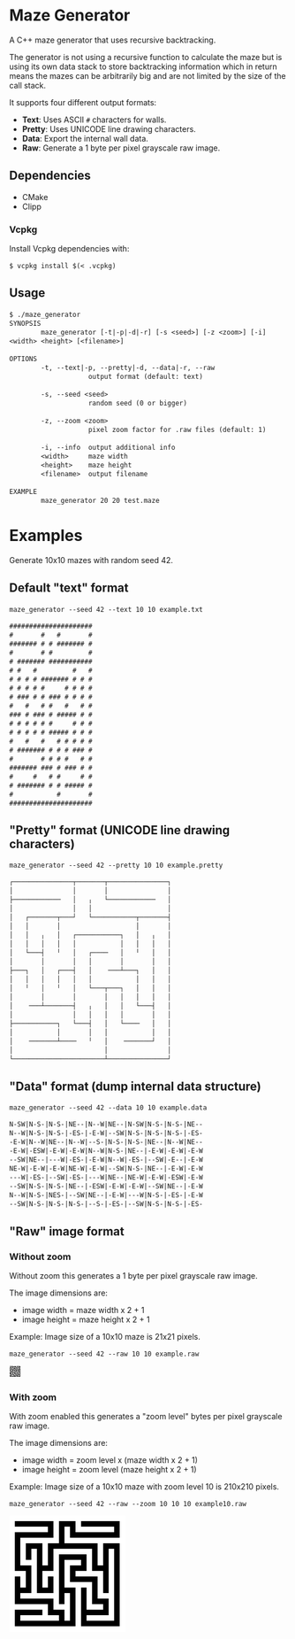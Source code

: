 # Maze Generator
A C++ maze generator that uses recursive backtracking.

The generator is not using a recursive function to calculate the maze but is using its own data stack to store backtracking information which in return means the mazes can be arbitrarily big and are not limited by the size of the call stack.

It supports four different output formats:

- **Text**: Uses ASCII `#` characters for walls.
- **Pretty**: Uses UNICODE line drawing characters.
- **Data**: Export the internal wall data.
- **Raw**: Generate a 1 byte per pixel grayscale raw image.

## Dependencies

- CMake
- Clipp

### Vcpkg

Install Vcpkg dependencies with:

    $ vcpkg install $(< .vcpkg)

## Usage
```
$ ./maze_generator
SYNOPSIS
        maze_generator [-t|-p|-d|-r] [-s <seed>] [-z <zoom>] [-i] <width> <height> [<filename>]

OPTIONS
        -t, --text|-p, --pretty|-d, --data|-r, --raw
                    output format (default: text)

        -s, --seed <seed>
                    random seed (0 or bigger)

        -z, --zoom <zoom>
                    pixel zoom factor for .raw files (default: 1)

        -i, --info  output additional info
        <width>     maze width
        <height>    maze height
        <filename>  output filename

EXAMPLE
        maze_generator 20 20 test.maze
```

# Examples

Generate 10x10 mazes with random seed 42.

## Default "text" format

```
maze_generator --seed 42 --text 10 10 example.txt
```

```
#####################
#       #   #       #
####### # # ####### #
#       # #         #
# ####### ###########
# #   #         #   #
# # # # ####### # # #
# # # # #     # # # #
# ### # # ### # # # #
#   #   # #   #   # #
### # ### # ##### # #
# # # # # #     # # #
# # # # # ##### # # #
#   #   #   # # # # #
# ####### # # # ### #
#       # # # #   # #
####### ### # ### # #
#     #   # #     # #
# ####### # # ##### #
#           #       #
#####################
```

## "Pretty" format (UNICODE line drawing characters)

```
maze_generator --seed 42 --pretty 10 10 example.pretty
```

```
┌───────────────┬───────┬───────────────┐
│               │       │               │
├────────────   │   ╷   └────────────   │
│               │   │                   │
│   ┌───────┬───┘   └───────────┬───────┤
│   │       │                   │       │
│   │   ╷   │   ┌───────────┐   │   ╷   │
│   │   │   │   │           │   │   │   │
│   └───┤   ╵   │   ┌────   │   ╵   │   │
│       │       │   │       │       │   │
├───┐   │   ┌───┤   │    ───┴───┐   │   │
│   │   │   │   │   │           │   │   │
│   ╵   │   ╵   │   └───┬───┐   │   │   │
│       │       │       │   │   │   │   │
│    ───┴───────┤   ╷   │   │   └───┤   │
│               │   │   │   │       │   │
├───────────┐   └───┤   │   └────   │   │
│           │       │   │           │   │
│    ───────┴────   ╵   │    ───────┘   │
│                       │               │
└───────────────────────┴───────────────┘
```

## "Data" format (dump internal data structure)

```
maze_generator --seed 42 --data 10 10 example.data
```

```
N-SW|N-S-|N-S-|NE--|N--W|NE--|N-SW|N-S-|N-S-|NE--
N--W|N-S-|N-S-|-ES-|-E-W|--SW|N-S-|N-S-|N-S-|-ES-
-E-W|N--W|NE--|N--W|--S-|N-S-|N-S-|NE--|N--W|NE--
-E-W|-ESW|-E-W|-E-W|N--W|N-S-|NE--|-E-W|-E-W|-E-W
--SW|NE--|---W|-ES-|-E-W|N--W|-ES-|--SW|-E--|-E-W
NE-W|-E-W|-E-W|NE-W|-E-W|--SW|N-S-|NE--|-E-W|-E-W
---W|-ES-|--SW|-ES-|---W|NE--|NE-W|-E-W|-ESW|-E-W
--SW|N-S-|N-S-|NE--|-ESW|-E-W|-E-W|--SW|NE--|-E-W
N--W|N-S-|NES-|--SW|NE--|-E-W|---W|N-S-|-ES-|-E-W
--SW|N-S-|N-S-|N-S-|--S-|-ES-|--SW|N-S-|N-S-|-ES-
```

## "Raw" image format

### Without zoom

Without zoom this generates a 1 byte per pixel grayscale raw image.

The image dimensions are:

- image width = maze width x 2 + 1
- image height = maze height x 2 + 1

Example: Image size of a 10x10 maze is 21x21 pixels.

```
maze_generator --seed 42 --raw 10 10 example.raw
```

![Example](images/example.png)


### With zoom

With zoom enabled this generates a "zoom level" bytes per pixel grayscale raw image.

The image dimensions are:

- image width = zoom level x (maze width x 2 + 1)
- image height = zoom level (maze height x 2 + 1)

Example: Image size of a 10x10 maze with zoom level 10 is 210x210 pixels.

```
maze_generator --seed 42 --raw --zoom 10 10 10 example10.raw
```

![Example zoom 10](images/example_zoom10.png)
